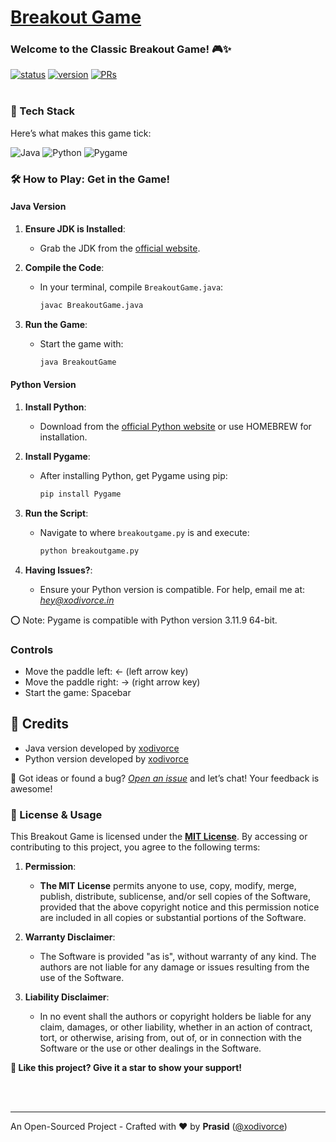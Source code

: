 # [Breakout Game](https://en.wikipedia.org/wiki/Breakout_(video_game))

### Welcome to the Classic Breakout Game! 🎮✨
[![status](https://img.shields.io/badge/status-active-brightgreen.svg?style=flat)](https://github.com/xodivorce/Breakout-game)
[![version](https://img.shields.io/badge/version-v1.3.0-yellow.svg?style=flat)](https://github.com/xodivorce/Breakout-game)
[![PRs](https://img.shields.io/badge/PRs-welcome-blue.svg?style=flat)](https://github.com/xodivorce/Breakout-game)
<br></br>

### 📌 Tech Stack

Here’s what makes this game tick:

![Java](https://img.shields.io/badge/Java-%23F7DF1E.svg?style=for-the-badge&logo=java&logoColor=white)
![Python](https://img.shields.io/badge/Python-%2314354C.svg?style=for-the-badge&logo=python&logoColor=white)
![Pygame](https://img.shields.io/badge/Pygame-%2338503D.svg?style=for-the-badge&logo=pygame&logoColor=white)

### 🛠️ How to Play: Get in the Game!

#### Java Version

1. **Ensure JDK is Installed**:
   - Grab the JDK from the [official website](https://www.oracle.com/java/technologies/javase-jdk11-downloads.html).

2. **Compile the Code**:
   - In your terminal, compile `BreakoutGame.java`:
     ```bash
     javac BreakoutGame.java
     ```

3. **Run the Game**:
   - Start the game with:
     ```bash
     java BreakoutGame
     ```

#### Python Version

1. **Install Python**:
   - Download from the [official Python website](https://www.python.org/downloads/) or use HOMEBREW for installation.

2. **Install Pygame**:
   - After installing Python, get Pygame using pip:
     ```bash
     pip install Pygame
     ```

3. **Run the Script**:
   - Navigate to where `breakoutgame.py` is and execute:
     ```bash
     python breakoutgame.py
     ```

4. **Having Issues?**:
   - Ensure your Python version is compatible. For help, email me at:
     *hey@xodivorce.in*

⭕ Note: Pygame is compatible with Python version 3.11.9 64-bit.

### Controls

- Move the paddle left: ← (left arrow key)
- Move the paddle right: → (right arrow key)
- Start the game: Spacebar

## 🌟 Credits

- Java version developed by [xodivorce](https://github.com/xodivorce)
- Python version developed by [xodivorce](https://github.com/xodivorce)

👾 Got ideas or found a bug? [*Open an issue*](https://github.com/xodivorce/Breakout-game/issues) and let’s chat! Your feedback is awesome!

### 📝 License & Usage

This Breakout Game is licensed under the [**MIT License**](LICENSE). By accessing or contributing to this project, you agree to the following terms:

1. **Permission**:
   - **The MIT License** permits anyone to use, copy, modify, merge, publish, distribute, sublicense, and/or sell copies of the Software, provided that the above copyright notice and this permission notice are included in all copies or substantial portions of the Software.

2. **Warranty Disclaimer**:
   - The Software is provided "as is", without warranty of any kind. The authors are not liable for any damage or issues resulting from the use of the Software.

3. **Liability Disclaimer**:
   - In no event shall the authors or copyright holders be liable for any claim, damages, or other liability, whether in an action of contract, tort, or otherwise, arising from, out of, or in connection with the Software or the use or other dealings in the Software.

**🌟 Like this project? Give it a star to show your support!**

<br></br>

****

An Open-Sourced Project - Crafted with ❤️ by **Prasid** ([@xodivorce](https://instagram.com/xodivorce))
